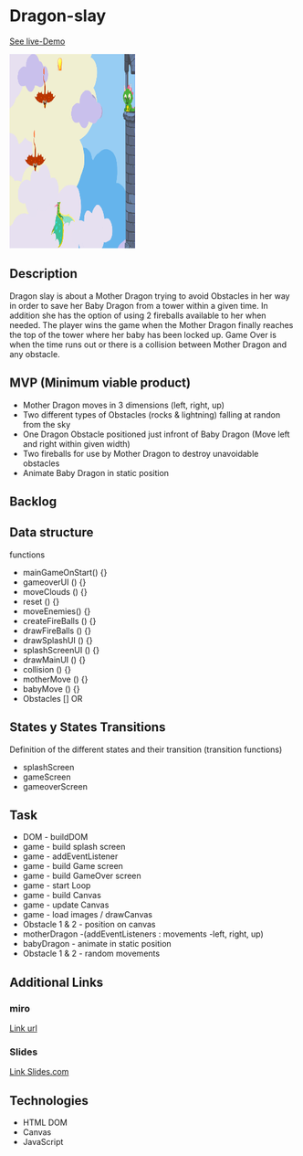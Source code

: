 # Dragon-slay

[See live-Demo](https://cleverttech.github.io/Dragon-slay/)

<img src="https://github.com/Cleverttech/Dragon-slay/blob/main/dragon-demo.PNG" alt="demo-Image" margin="auto 0px" width="220" height="340"/>


## Description
Dragon slay is about a Mother Dragon trying to avoid Obstacles in her way in order to save her Baby Dragon from a tower within a given time. In addition she has the option of using 2 fireballs available to her when needed. The player wins the game when the Mother Dragon finally reaches the top of the tower where her baby has been locked up. Game Over is when the time runs out or there is a collision between Mother Dragon and any obstacle.


## MVP (Minimum viable product)
- Mother Dragon moves in 3 dimensions (left, right, up)
- Two different types of Obstacles (rocks & lightning) falling at randon from the sky
- One Dragon Obstacle positioned just infront of Baby Dragon (Move left and right within given width)
- Two fireballs for use by Mother Dragon to destroy unavoidable obstacles
- Animate Baby Dragon in static position


## Backlog


## Data structure
functions
- mainGameOnStart() {}
- gameoverUI () {}
- moveClouds () {}
- reset () {}
- moveEnemies() {}
- createFireBalls () {}
- drawFireBalls () {}
- drawSplashUI () {}
- splashScreenUI () {}
- drawMainUI () {}
- collision () {}
- motherMove () {}
- babyMove () {}
- Obstacles [] OR



## States y States Transitions
Definition of the different states and their transition (transition functions)

- splashScreen
- gameScreen
- gameoverScreen



## Task
- DOM  - buildDOM
- game - build splash screen
- game - addEventListener 
- game - build Game screen
- game - build GameOver screen
- game - start Loop
- game - build Canvas
- game - update Canvas
- game - load images / drawCanvas
- Obstacle 1 & 2 - position on canvas
- motherDragon -(addEventListeners : movements -left, right, up)
- babyDragon - animate in static position
- Obstacle 1 & 2 - random movements



## Additional Links


### miro
[Link url](https://miro.com/app/board/o9J_lMeHRrU=/)


### Slides
[Link Slides.com](http://slides.com)

## Technologies
- HTML DOM
- Canvas
- JavaScript

